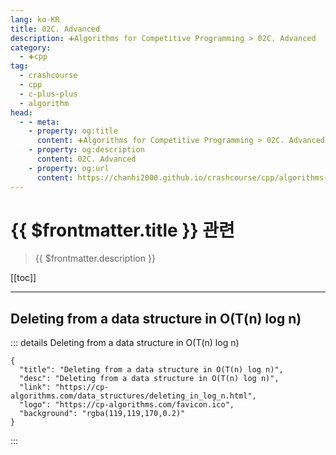 ```yaml
---
lang: ko-KR
title: 02C. Advanced
description: ➕Algorithms for Competitive Programming > 02C. Advanced
category:
  - ➕cpp
tag: 
  - crashcourse
  - cpp
  - c-plus-plus
  - algorithm
head:
  - - meta:
    - property: og:title
      content: ➕Algorithms for Competitive Programming > 02C. Advanced
    - property: og:description
      content: 02C. Advanced
    - property: og:url
      content: https://chanhi2000.github.io/crashcourse/cpp/algorithms-for-competitive-programming/02-data-structures/02C.html
---
```


# {{ $frontmatter.title }} 관련

> {{ $frontmatter.description }}

[[toc]]

---

## Deleting from a data structure in O(T(n) log n)

::: details Deleting from a data structure in O(T(n) log n)

```component VPCard
{
  "title": "Deleting from a data structure in O(T(n) log n)",
  "desc": "Deleting from a data structure in O(T(n) log n)",
  "link": "https://cp-algorithms.com/data_structures/deleting_in_log_n.html",
  "logo": "https://cp-algorithms.com/favicon.ico",
  "background": "rgba(119,119,170,0.2)"
}
```

:::

<TagLinks />